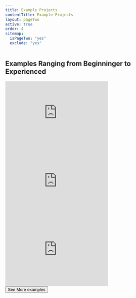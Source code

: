 ```yaml
---
title: Example Projects
contentTitle: Example Projects
layout: pageTwo
active: true
order: 4
sitemap:
  isPageTwo: "yes"
  exclude: "yes"
---
```

<section class="greenSection" id="examples" >
<h2 class="text-center whiteText"> Examples Ranging from Beginninger to Experienced </h2>
<div class="container">
<div class="row"></div>
<div class="row">
  <div class="col-md-3">
    <iframe height="215" width="325" src="https://www.youtube.com/embed/c-LRBy9Ti2A" frameborder="0" allowfullscreen></iframe>
  </div> <!-- col -->
  <div class="col-md-3 col-md-offset-1">
    <iframe height="215" width="325" src="https://www.youtube.com/embed/c-LRBy9Ti2A" frameborder="0" allowfullscreen></iframe>
  </div> <!-- col -->
  <div class="col-md-3 col-md-offset-1">
    <iframe height="215" width="325" src="https://www.youtube.com/embed/c-LRBy9Ti2A" frameborder="0" allowfullscreen></iframe>
  </div> <!-- col -->
</div> <!--row-->
<div class="row">
  <!-- Secondary, outline button -->
  <div class="text-center">
    <button type="button" class="btn btn-secondary">See More examples</button>
  </div>
  <div class="text-center">
    <a href="#lessonAndCurriculum"><i class="fa fa-chevron-circle-down fa-5x whiteText" aria-hidden="true"></i></a>
  </div> <!-- col -->
</div> <!-- row -->
</div>
</section>
